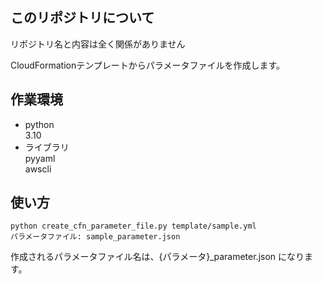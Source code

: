 ## このリポジトリについて
リポジトリ名と内容は全く関係がありません

CloudFormationテンプレートからパラメータファイルを作成します。

## 作業環境
- python  
3.10
- ライブラリ  
pyyaml  
awscli

## 使い方
```
python create_cfn_parameter_file.py template/sample.yml 
パラメータファイル: sample_parameter.json
```
作成されるパラメータファイル名は、{パラメータ}_parameter.json になります。
